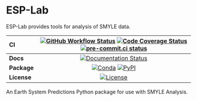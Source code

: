 # ESP-Lab

ESP-Lab provides tools for analysis of SMYLE data.

| CI          | [![GitHub Workflow Status][github-ci-badge]][github-ci-link] [![Code Coverage Status][codecov-badge]][codecov-link] [![pre-commit.ci status][pre-commit.ci-badge]][pre-commit.ci-link] |
| :---------- | :------------------------------------------------------------------------------------------------------------------------------------------------------------------------------------: |
| **Docs**    |                                                                     [![Documentation Status][rtd-badge]][rtd-link]                                                                     |
| **Package** |                                                          [![Conda][conda-badge]][conda-link] [![PyPI][pypi-badge]][pypi-link]                                                          |
| **License** |                                                                         [![License][license-badge]][repo-link]                                                                         |

An Earth System Predictions Python package for use with SMYLE Analysis.

[github-ci-badge]: https://img.shields.io/github/workflow/status/ncar-xdev/python-project-template/CI?label=CI&logo=github
[github-ci-link]: https://github.com/ncar-xdev/xdev-project/actions?query=workflow%3ACI
[codecov-badge]: https://img.shields.io/codecov/c/github/ncar-xdev/xdev-project.svg?logo=codecov
[codecov-link]: https://codecov.io/gh/ncar-xdev/xdev-project
[rtd-badge]: https://img.shields.io/readthedocs/xdev-project/latest.svg
[rtd-link]: https://xdev-project.readthedocs.io/en/latest/?badge=latest
[pypi-badge]: https://img.shields.io/pypi/v/xdev-project?logo=pypi
[pypi-link]: https://pypi.org/project/xdev-project
[conda-badge]: https://img.shields.io/conda/vn/conda-forge/xdev-project?logo=anaconda
[conda-link]: https://anaconda.org/conda-forge/xdev-project
[license-badge]: https://img.shields.io/github/license/ncar-xdev/python-project-template
[repo-link]: https://github.com/ncar-xdev/python-project-template
[pre-commit.ci-badge]: https://results.pre-commit.ci/badge/github/ncar-xdev/python-project-template/main.svg
[pre-commit.ci-link]: https://results.pre-commit.ci/latest/github/ncar-xdev/python-project-template/main
